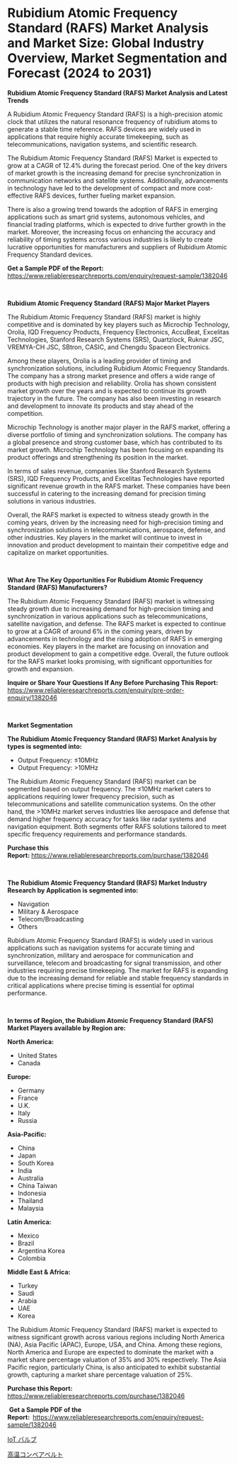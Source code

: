 <p><h1>Rubidium Atomic Frequency Standard (RAFS) Market Analysis and Market Size: Global Industry Overview, Market Segmentation and Forecast (2024 to 2031)</h1></p><p><strong>Rubidium Atomic Frequency Standard (RAFS) Market Analysis and Latest Trends</strong></p>
<p><p>A Rubidium Atomic Frequency Standard (RAFS) is a high-precision atomic clock that utilizes the natural resonance frequency of rubidium atoms to generate a stable time reference. RAFS devices are widely used in applications that require highly accurate timekeeping, such as telecommunications, navigation systems, and scientific research.</p><p>The Rubidium Atomic Frequency Standard (RAFS) Market is expected to grow at a CAGR of 12.4% during the forecast period. One of the key drivers of market growth is the increasing demand for precise synchronization in communication networks and satellite systems. Additionally, advancements in technology have led to the development of compact and more cost-effective RAFS devices, further fueling market expansion.</p><p>There is also a growing trend towards the adoption of RAFS in emerging applications such as smart grid systems, autonomous vehicles, and financial trading platforms, which is expected to drive further growth in the market. Moreover, the increasing focus on enhancing the accuracy and reliability of timing systems across various industries is likely to create lucrative opportunities for manufacturers and suppliers of Rubidium Atomic Frequency Standard devices.</p></p>
<p><strong>Get a Sample PDF of the Report:&nbsp;</strong> <a href="https://www.reliableresearchreports.com/enquiry/request-sample/1382046">https://www.reliableresearchreports.com/enquiry/request-sample/1382046</a></p>
<p>&nbsp;</p>
<p><strong>Rubidium Atomic Frequency Standard (RAFS) Major Market Players</strong></p>
<p><p>The Rubidium Atomic Frequency Standard (RAFS) market is highly competitive and is dominated by key players such as Microchip Technology, Orolia, IQD Frequency Products, Frequency Electronics, AccuBeat, Excelitas Technologies, Stanford Research Systems (SRS), Quartzlock, Ruknar JSC, VREMYA-CH JSC, SBtron, CASIC, and Chengdu Spaceon Electronics.</p><p>Among these players, Orolia is a leading provider of timing and synchronization solutions, including Rubidium Atomic Frequency Standards. The company has a strong market presence and offers a wide range of products with high precision and reliability. Orolia has shown consistent market growth over the years and is expected to continue its growth trajectory in the future. The company has also been investing in research and development to innovate its products and stay ahead of the competition.</p><p>Microchip Technology is another major player in the RAFS market, offering a diverse portfolio of timing and synchronization solutions. The company has a global presence and strong customer base, which has contributed to its market growth. Microchip Technology has been focusing on expanding its product offerings and strengthening its position in the market.</p><p>In terms of sales revenue, companies like Stanford Research Systems (SRS), IQD Frequency Products, and Excelitas Technologies have reported significant revenue growth in the RAFS market. These companies have been successful in catering to the increasing demand for precision timing solutions in various industries.</p><p>Overall, the RAFS market is expected to witness steady growth in the coming years, driven by the increasing need for high-precision timing and synchronization solutions in telecommunications, aerospace, defense, and other industries. Key players in the market will continue to invest in innovation and product development to maintain their competitive edge and capitalize on market opportunities.</p></p>
<p>&nbsp;</p>
<p><strong>What Are The Key Opportunities For Rubidium Atomic Frequency Standard (RAFS) Manufacturers?</strong></p>
<p><p>The Rubidium Atomic Frequency Standard (RAFS) market is witnessing steady growth due to increasing demand for high-precision timing and synchronization in various applications such as telecommunications, satellite navigation, and defense. The RAFS market is expected to continue to grow at a CAGR of around 6% in the coming years, driven by advancements in technology and the rising adoption of RAFS in emerging economies. Key players in the market are focusing on innovation and product development to gain a competitive edge. Overall, the future outlook for the RAFS market looks promising, with significant opportunities for growth and expansion.</p></p>
<p><strong>Inquire or Share Your Questions If Any Before Purchasing This Report:</strong> <a href="https://www.reliableresearchreports.com/enquiry/pre-order-enquiry/1382046">https://www.reliableresearchreports.com/enquiry/pre-order-enquiry/1382046</a></p>
<p>&nbsp;</p>
<p><strong>Market Segmentation</strong></p>
<p><strong>The Rubidium Atomic Frequency Standard (RAFS) Market Analysis by types is segmented into:</strong></p>
<p><ul><li>Output Frequency: ≤10MHz</li><li>Output Frequency: >10MHz</li></ul></p>
<p><p>The Rubidium Atomic Frequency Standard (RAFS) market can be segmented based on output frequency. The ≤10MHz market caters to applications requiring lower frequency precision, such as telecommunications and satellite communication systems. On the other hand, the >10MHz market serves industries like aerospace and defense that demand higher frequency accuracy for tasks like radar systems and navigation equipment. Both segments offer RAFS solutions tailored to meet specific frequency requirements and performance standards.</p></p>
<p><strong>Purchase this Report:&nbsp;</strong><a href="https://www.reliableresearchreports.com/purchase/1382046">https://www.reliableresearchreports.com/purchase/1382046</a></p>
<p>&nbsp;</p>
<p><strong>The Rubidium Atomic Frequency Standard (RAFS) Market Industry Research by Application is segmented into:</strong></p>
<p><ul><li>Navigation</li><li>Military & Aerospace</li><li>Telecom/Broadcasting</li><li>Others</li></ul></p>
<p><p>Rubidium Atomic Frequency Standard (RAFS) is widely used in various applications such as navigation systems for accurate timing and synchronization, military and aerospace for communication and surveillance, telecom and broadcasting for signal transmission, and other industries requiring precise timekeeping. The market for RAFS is expanding due to the increasing demand for reliable and stable frequency standards in critical applications where precise timing is essential for optimal performance.</p></p>
<p>&nbsp;</p>
<p><strong>In terms of Region, the Rubidium Atomic Frequency Standard (RAFS) Market Players available by Region are:</strong></p>
<p>
    <p> <strong> North America: </strong>
        <ul>
            <li>United States</li>
            <li>Canada</li>
        </ul>
        </p> 
    <p> <strong> Europe: </strong>
        <ul>
            <li>Germany</li>
            <li>France</li>
            <li>U.K.</li>
            <li>Italy</li>
            <li>Russia</li>
        </ul>
        </p> 
    <p> <strong> Asia-Pacific: </strong>
        <ul>
            <li>China</li>
            <li>Japan</li>
            <li>South Korea</li>
            <li>India</li>
            <li>Australia</li>
            <li>China Taiwan</li>
            <li>Indonesia</li>
            <li>Thailand</li>
            <li>Malaysia</li>
        </ul>
        </p> 
    <p> <strong> Latin America: </strong>
        <ul>
            <li>Mexico</li>
            <li>Brazil</li>
            <li>Argentina Korea</li>
            <li>Colombia</li>
        </ul>
        </p> 
    <p> <strong> Middle East & Africa: </strong>
        <ul>
            <li>Turkey</li>
            <li>Saudi</li>
            <li>Arabia</li>
            <li>UAE</li>
            <li>Korea</li>
        </ul>
    </p>
    </p>
<p><p>The Rubidium Atomic Frequency Standard (RAFS) market is expected to witness significant growth across various regions including North America (NA), Asia Pacific (APAC), Europe, USA, and China. Among these regions, North America and Europe are expected to dominate the market with a market share percentage valuation of 35% and 30% respectively. The Asia Pacific region, particularly China, is also anticipated to exhibit substantial growth, capturing a market share percentage valuation of 25%.</p></p>
<p><strong>Purchase this Report: </strong><a href="https://www.reliableresearchreports.com/purchase/1382046">https://www.reliableresearchreports.com/purchase/1382046</a></p>
<p>&nbsp;<strong>Get a Sample PDF of the Report:&nbsp;&nbsp;</strong><a href="https://www.reliableresearchreports.com/enquiry/request-sample/1382046">https://www.reliableresearchreports.com/enquiry/request-sample/1382046</a></p>
<p><strong></strong></p>
<p><p><a href="https://github.com/KaydenJohns1964/Market-Research-Report-List-1/blob/main/867299812653.md">IoT バルブ</a></p><p><a href="https://github.com/marbadji/Market-Research-Report-List-1/blob/main/857301912652.md">高温コンベアベルト</a></p></p>